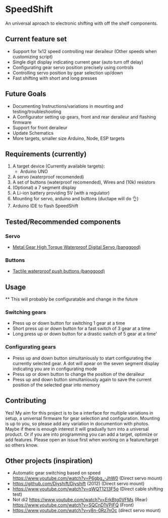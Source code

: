 # SpeedShift

An universal aproach to electronic shifting with off the shelf components.

## Current feature set

- Support for 1x12 speed controlling rear deraileur (Other speeds when customizing script)
- Single digit display indicating current gear (auto turn off delay)
- Configurating gear servo position precisely using controls
- Controlling servo position by gear selection up/down
- Fast shifting with short and long presses

## Future Goals

- Documenting Instructions/variations in mounting and testing/troubleshooting
- A Configurator setting up gears, front and rear deraileur and flashing firmware
- Support for front deraileur
- Update Schematics
- More targets, smaller size Arduino, Node, ESP targets

## Requirements (currently)

1. A target device (Currently available targets):
   - Arduino UNO
1. A servo (waterproof recomended)
1. A set of buttons (waterproof recomended), Wires and (10k) resistors
1. (Optional) a 7 segment display
1. A Li-ion battery providing 5V (with a regulator)
1. Mounting for servo, arduino and buttons (ductape will do 👌)
1. Arduino IDE to flash SpeedShift

## Tested/Recommended components

### Servo

- [Metal Gear High Torque Waterproof Digital Servo (banggood)](https://www.banggood.com/DSSERVO-DS3225-25KG-180-Degree-Metal-Gear-High-Torque-Waterproof-Digital-Servo-For-RC-Airplane-Robot-Car-p-1353688.html?rmmds=myorder&cur_warehouse=CZ&ID=6301958)

### Buttons

- [Tactile waterproof push buttons (banggood) ](https://www.banggood.com/20Pcs-Tact-Switch-DIP-SMD-Momentary-Tact-Tactile-Push-Button-Switch-Waterproof-p-1276757.html?rmmds=myorder&cur_warehouse=CN)

## Usage

\*\* This will probably be configuratable and change in the future

### Switching gears

- Press up or down button for switching 1 gear at a time
- Short press up or down button for a fast switch of 3 gear at a time
- Long press up or down button for a drastic switch of 5 gear at a time'

### Configurating gears

- Press up and down button simultaniously to start configurating the currently selected gear. A dot will apear on the seven segment display indicating you are in configurating mode
- Press up or down button to change the position of the deraileur
- Press up and down button simultaniously again to save the current position of the selected gear into memory

## Contributing

Yes! My aim for this project is to be a interface for multiple variations in setup, a universal firmware for gear selection and configuration. Mounting is up to you, so please add any variation in documention with photos. Maybe if there is enough interest it will gradually turn into a universal product. Or if you are into programming you can add a target, optimize or add features. Please open an issue first when working on a feature/target so others know.

## Other projects (inspiration)

- Automatic gear switching based on speed
  https://www.youtube.com/watch?v=P6gbg_-JhW0 (Direct servo mount)
- https://github.com/Diyshift/Diyshift (2012) (Direct servo mount)
- https://www.youtube.com/watch?v=qWQT1213F5o (Direct cable shifting test)
- Not di2 https://www.youtube.com/watch?v=ErkBtg0VFMs (Rear) https://www.youtube.com/watch?v=SQCnD1VPIFQ (Front)
- https://www.youtube.com/watch?v=v8n-0Rz7nOc (direct servo mount)
